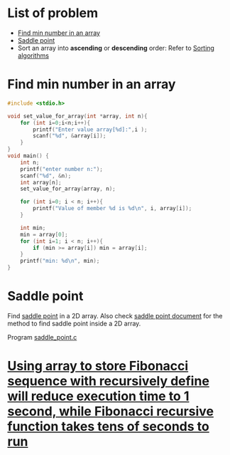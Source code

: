 # List of problem
* [Find min number in an array](#find-min-number-in-an-array)
* [Saddle point](saddle%point)
* Sort an array into **ascending** or **descending** order: Refer to [Sorting algorithms](https://github.com/TranPhucVinh/C/tree/master/Algorithms/Sorting%20algorithms#selection-sort)
# Find min number in an array

```c
#include <stdio.h>

void set_value_for_array(int *array, int n){
	for (int i=0;i<n;i++){
		printf("Enter value array[%d]:",i );
		scanf("%d", &array[i]);
	}
}
void main() {
	int n;
	printf("enter number n:");
	scanf("%d", &n);
	int array[n];
	set_value_for_array(array, n);

	for (int i=0; i < n; i++){
		printf("Value of member %d is %d\n", i, array[i]);
	}

    int min;
    min = array[0];
    for (int i=1; i < n; i++){
        if (min >= array[i]) min = array[i];
	}
    printf("min: %d\n", min);
}
```
# Saddle point

Find [saddle point](https://github.com/TranPhucVinh/C/tree/master/Data%20structure/Array) in a 2D array. Also check [saddle point document](https://github.com/TranPhucVinh/C/tree/master/Introduction/Data%20structure/Array#saddle-point) for the method to find saddle point inside a 2D array.

Program [saddle_point.c](saddle_point.c)
# [Using array to store Fibonacci sequence with recursively define will reduce execution time to 1 second, while Fibonacci recursive function takes tens of seconds to run](https://github.com/TranPhucVinh/C/blob/master/Algorithms/Recursive%20function.md#fibonacci-sequence)
